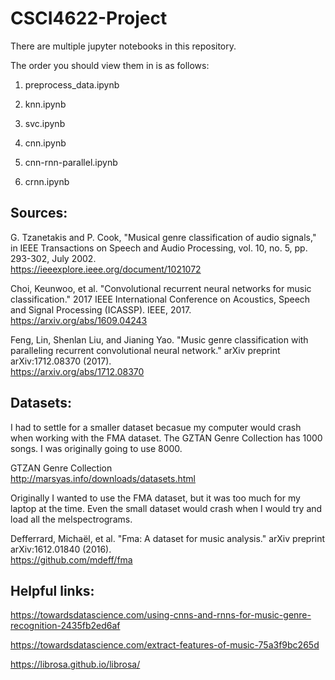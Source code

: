 # CSCI4622-Project

There are multiple jupyter notebooks in this repository.

The order you should view them in is as follows:

1. preprocess_data.ipynb

2. knn.ipynb

3. svc.ipynb

4. cnn.ipynb

5. cnn-rnn-parallel.ipynb

5. crnn.ipynb

## Sources:

G. Tzanetakis and P. Cook, "Musical genre classification of audio signals," in IEEE Transactions on Speech and Audio Processing, vol. 10, no. 5, pp. 293-302, July 2002. \
https://ieeexplore.ieee.org/document/1021072

Choi, Keunwoo, et al. "Convolutional recurrent neural networks for music classification." 2017 IEEE International Conference on Acoustics, Speech and Signal Processing (ICASSP). IEEE, 2017. \
https://arxiv.org/abs/1609.04243

Feng, Lin, Shenlan Liu, and Jianing Yao. "Music genre classification with paralleling recurrent convolutional neural network." arXiv preprint arXiv:1712.08370 (2017). \
https://arxiv.org/abs/1712.08370

## Datasets:

I had to settle for a smaller dataset becasue my computer would crash when working with the FMA dataset. The GZTAN Genre Collection has 1000 songs. I was originally going to use 8000.

GTZAN Genre Collection \
http://marsyas.info/downloads/datasets.html

Originally I wanted to use the FMA dataset, but it was too much for my laptop at the time. Even the small dataset would crash when I would try and load all the melspectrograms.

Defferrard, Michaël, et al. "Fma: A dataset for music analysis." arXiv preprint arXiv:1612.01840 (2016). \
https://github.com/mdeff/fma

## Helpful links:

https://towardsdatascience.com/using-cnns-and-rnns-for-music-genre-recognition-2435fb2ed6af

https://towardsdatascience.com/extract-features-of-music-75a3f9bc265d

https://librosa.github.io/librosa/
